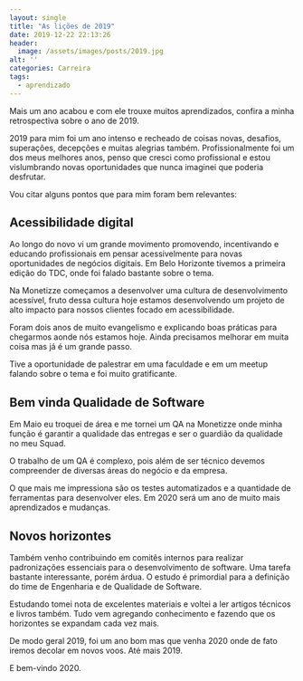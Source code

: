 ```yaml
---
layout: single
title: "As lições de 2019"
date: 2019-12-22 22:13:26
header:
  image: /assets/images/posts/2019.jpg
alt: ''
categories: Carreira
tags:
  - aprendizado
---
```

Mais um ano acabou e com ele trouxe muitos aprendizados, confira a minha retrospectiva sobre o ano de 2019.


2019 para mim foi um ano intenso e recheado de coisas novas, desafios, superações, decepções e muitas alegrias também.  Profissionalmente foi um dos meus melhores anos, penso que cresci como profissional e estou vislumbrando novas oportunidades que nunca imaginei que poderia desfrutar.

Vou citar alguns pontos que para mim foram bem relevantes:

## Acessibilidade digital

Ao longo do novo vi um grande movimento promovendo, incentivando  e educando profissionais em pensar acessivelmente para novas oportunidades de negócios digitais. Em Belo Horizonte tivemos a primeira edição do TDC, onde foi falado bastante sobre o tema.

Na Monetizze começamos a desenvolver uma cultura de desenvolvimento acessível, fruto dessa cultura hoje estamos desenvolvendo um projeto de alto impacto para nossos clientes focado em acessibilidade.

Foram dois anos de muito evangelismo e explicando boas práticas para chegarmos aonde nós estamos hoje. Ainda precisamos melhorar em muita coisa mas já é um grande passo.

Tive a oportunidade de palestrar em uma faculdade e em um meetup falando sobre o tema e foi muito gratificante.

## Bem vinda Qualidade de Software

Em Maio eu troquei de área e me tornei um QA na Monetizze onde minha função é garantir a qualidade das entregas e ser o guardião da qualidade no meu Squad.

O trabalho de um QA é complexo, pois além de ser técnico devemos compreender de diversas áreas do negócio e da empresa.

O que mais me impressiona são os testes automatizados e a quantidade de ferramentas para desenvolver eles. Em 2020 será um ano de muito mais aprendizados e mudanças.

## Novos horizontes

Também venho contribuindo em comitês internos para realizar padronizações essenciais para o desenvolvimento de software. Uma tarefa bastante interessante, porém árdua. O estudo é primordial para a definição do time de Engenharia e de Qualidade de Software.

Estudando tomei nota de excelentes materiais e voltei a ler artigos técnicos e livros também. Tudo vem agregando conhecimento e fazendo que os horizontes se expandam cada vez mais.

De modo geral 2019, foi um ano bom mas que venha 2020 onde de fato iremos decolar em novos voos.
Até mais 2019.

E bem-vindo 2020.

